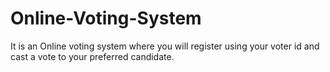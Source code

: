# Online-Voting-System
It is an Online voting system where you will register using your voter id and cast a vote to your preferred candidate.
